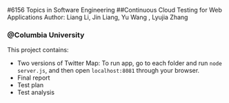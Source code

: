 #6156 Topics in Software Engineering
##Continuous Cloud Testing for Web Applications
Author: Liang Li, Jin Liang, Yu Wang , Lyujia Zhang
### @Columbia University
This project contains:
- Two versions of Twitter Map: 
  To run app, go to each folder and run `node server.js`, and then open `localhost:8081` through your browser. 
- Final report 
- Test plan 
- Test analysis 
